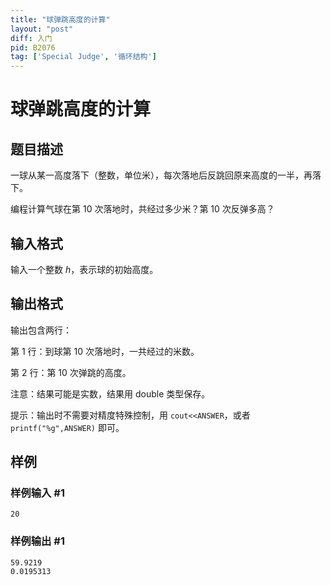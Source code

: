 ```yaml
---
title: "球弹跳高度的计算"
layout: "post"
diff: 入门
pid: B2076
tag: ['Special Judge', '循环结构']
---
```

# 球弹跳高度的计算
## 题目描述

一球从某一高度落下（整数，单位米），每次落地后反跳回原来高度的一半，再落下。

编程计算气球在第 $10$ 次落地时，共经过多少米？第 $10$ 次反弹多高？
## 输入格式

输入一个整数 $h$，表示球的初始高度。
## 输出格式

输出包含两行：

第 $1$ 行：到球第 $10$ 次落地时，一共经过的米数。

第 $2$ 行：第 $10$ 次弹跳的高度。

注意：结果可能是实数，结果用 double 类型保存。

提示：输出时不需要对精度特殊控制，用 `cout<<ANSWER`，或者 `printf("%g",ANSWER)` 即可。
## 样例

### 样例输入 #1
```
20
```
### 样例输出 #1
```
59.9219
0.0195313
```
